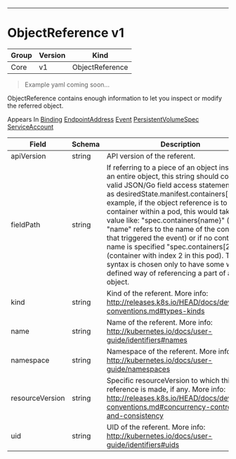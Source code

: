 

-----------
# ObjectReference v1

Group        | Version     | Kind
------------ | ---------- | -----------
Core | v1 | ObjectReference







> Example yaml coming soon...


ObjectReference contains enough information to let you inspect or modify the referred object.

<aside class="notice">
Appears In <a href="#binding-v1">Binding</a> <a href="#endpointaddress-v1">EndpointAddress</a> <a href="#event-v1">Event</a> <a href="#persistentvolumespec-v1">PersistentVolumeSpec</a> <a href="#serviceaccount-v1">ServiceAccount</a> </aside>

Field        | Schema     | Description
------------ | ---------- | -----------
apiVersion | string | API version of the referent.
fieldPath | string | If referring to a piece of an object instead of an entire object, this string should contain a valid JSON/Go field access statement, such as desiredState.manifest.containers[2]. For example, if the object reference is to a container within a pod, this would take on a value like: "spec.containers{name}" (where "name" refers to the name of the container that triggered the event) or if no container name is specified "spec.containers[2]" (container with index 2 in this pod). This syntax is chosen only to have some well-defined way of referencing a part of an object.
kind | string | Kind of the referent. More info: http://releases.k8s.io/HEAD/docs/devel/api-conventions.md#types-kinds
name | string | Name of the referent. More info: http://kubernetes.io/docs/user-guide/identifiers#names
namespace | string | Namespace of the referent. More info: http://kubernetes.io/docs/user-guide/namespaces
resourceVersion | string | Specific resourceVersion to which this reference is made, if any. More info: http://releases.k8s.io/HEAD/docs/devel/api-conventions.md#concurrency-control-and-consistency
uid | string | UID of the referent. More info: http://kubernetes.io/docs/user-guide/identifiers#uids






